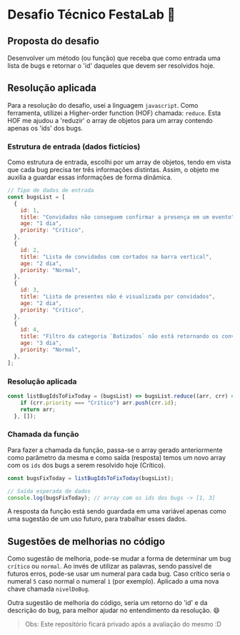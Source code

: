 # Desafio Técnico FestaLab 🎉
## Proposta do desafio
Desenvolver um método (ou função) que receba que como entrada uma lista de bugs e retornar o 'id' daqueles que devem ser resolvidos hoje.

## Resolução aplicada
Para a resolução do desafio, usei a linguagem `javascript`. Como ferramenta, utilizei a Higher-order function (HOF) chamada: `reduce`. Esta HOF me ajudou a 'reduzir' o array de objetos para um array contendo apenas os 'ids' dos bugs.

### Estrutura de entrada (dados fictícios)
Como estrutura de entrada, escolhi por um array de objetos, tendo em vista que cada bug precisa ter três informações distintas. Assim, o objeto me auxilia a guardar essas informações de forma dinâmica.

```js
// Tipo de dados de entrada
const bugsList = [
  {
    id: 1,
    title: "Convidados não conseguem confirmar a presença em um evento",
    age: "1 dia",
    priority: "Crítico",
  },
  {
    id: 2,
    title: "Lista de convidados com cortados na barra vertical",
    age: "2 dia",
    priority: "Normal",
  },
  {
    id: 3,
    title: "Lista de presentes não é visualizada por convidados",
    age: "2 dia",
    priority: "Crítico",
  },
  {
    id: 4,
    title: "Filtro da categoria `Batizados` não está retornando os convites corretos",
    age: "3 dia",
    priority: "Normal",
  },
];
```

### Resolução aplicada
```js
const listBugIdsToFixToday = (bugsList) => bugsList.reduce((arr, crr) => {
    if (crr.priority === "Crítico") arr.push(crr.id);
    return arr;
  }, []);
```

### Chamada da função
Para fazer a chamada da função, passa-se o array gerado anteriormente como parâmetro da mesma e como saída (resposta) temos um novo array com os `ids` dos bugs a serem resolvido hoje (Crítico).
```js
const bugsFixToday = listBugIdsToFixToday(bugsList);

// Saída esperada de dados
console.log(bugsFixToday); // array com os ids dos bugs -> [1, 3]
```
A resposta da função está sendo guardada em uma variável apenas como uma sugestão de um uso futuro, para trabalhar esses dados.

## Sugestões de melhorias no código
Como sugestão de melhoria, pode-se mudar a forma de determinar um bug `crítico` ou `normal`. Ao invés de utilizar as palavras, sendo passível de futuros erros, pode-se usar um numeral para cada bug. Caso crítico seria o numeral `5` caso normal o numeral `1` (por exemplo). Aplicado a uma nova chave chamada `nivelDoBug`.

Outra sugestão de melhoria do código, seria um retorno do 'id' e da descrição do bug, para melhor ajudar no entendimento da resolução. 😄

> Obs: Este repositório ficará privado após a avaliação do mesmo :D
